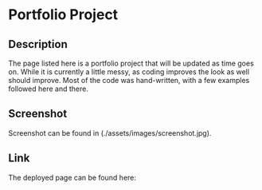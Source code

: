 # Portfolio Project

## Description
The page listed here is a portfolio project that will be updated as time goes on. While it is currently a little messy, as coding improves the look as well should improve. Most of the code was hand-written, with a few examples followed here and there.


## Screenshot

Screenshot can be found in (./assets/images/screenshot.jpg).

## Link

The deployed page can be found here: 